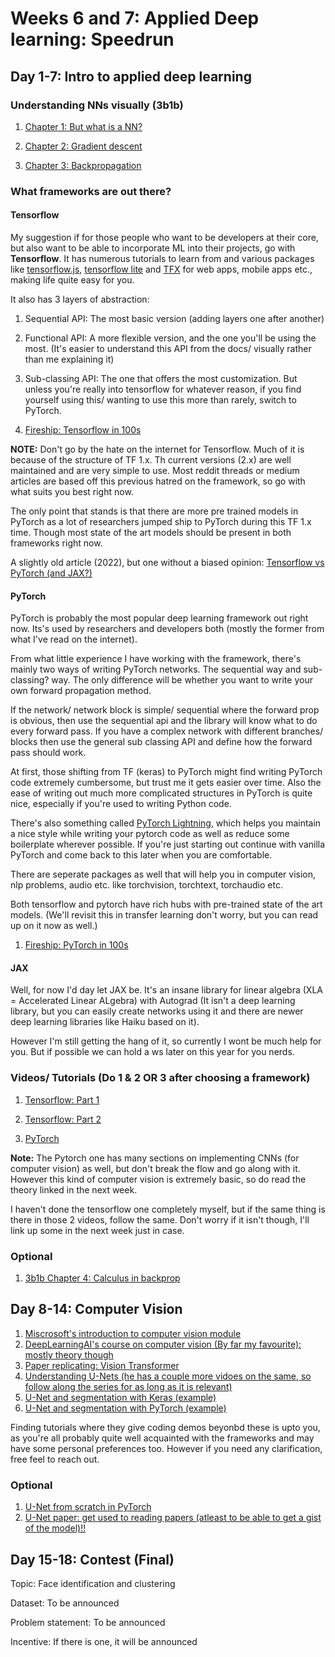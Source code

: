# Weeks 6 and 7: Applied Deep learning: Speedrun

## Day 1-7: Intro to applied deep learning

### Understanding NNs visually (3b1b)

1. [Chapter 1: But what is a NN?](https://www.youtube.com/watch?v=aircAruvnKk)

2. [Chapter 2: Gradient descent](https://www.youtube.com/watch?v=IHZwWFHWa-w)

3. [Chapter 3: Backpropagation](https://www.youtube.com/watch?v=Ilg3gGewQ5U)

### What frameworks are out there?

#### Tensorflow

My suggestion if for those people who want to be developers at their core, but also want to be able to incorporate ML into their projects, go with **Tensorflow**. It has numerous tutorials to learn from and various packages like [tensorflow.js](https://www.tensorflow.org/js), [tensorflow lite](https://www.tensorflow.org/lite) and [TFX](https://www.tensorflow.org/tfx) for web apps, mobile apps etc., making life quite easy for you.

It also has 3 layers of abstraction:

1. Sequential API: The most basic version (adding layers one after another)

2. Functional API: A more flexible version, and the one you'll be using the most. (It's easier to understand this API from the docs/ visually rather than me explaining it)

3. Sub-classing API: The one that offers the most customization. But unless you're really into tensorflow for whatever reason, if you find yourself using this/ wanting to use this more than rarely, switch to PyTorch.

4. [Fireship: Tensorflow in 100s](https://www.youtube.com/watch?v=i8NETqtGHms)

**NOTE:** Don't go by the hate on the internet for Tensorflow. Much of it is because of the structure of TF 1.x. Th current versions (2.x) are well maintained and are very simple to use. Most reddit threads or medium articles are based off this previous hatred on the framework, so go with what suits you best right now.

The only point that stands is that there are more pre trained models in PyTorch as a lot of researchers jumped ship to PyTorch during this TF 1.x time. Though most state of the art models should be present in both frameworks right now.

A slightly old article (2022), but one without a biased opinion: [Tensorflow vs PyTorch (and JAX?)](https://www.assemblyai.com/blog/pytorch-vs-tensorflow-in-2023/)

#### PyTorch

PyTorch is probably the most popular deep learning framework out right now. Its's used by researchers and developers both (mostly the former from what I've read on the internet).

From what little experience I have working with the framework, there's mainly two ways of writing PyTorch networks. The sequential way and sub-classing? way. The only difference will be whether you want to write your own forward propagation method.

If the network/ network block is simple/ sequential where the forward prop is obvious, then use the sequential api and the library will know what to do every forward pass. If you have a complex network with different branches/ blocks then use the general sub classing API and define how the forward pass should work.

At first, those shifting from TF (keras) to PyTorch might find writing PyTorch code extremely cumbersome, but trust me it gets easier over time. Also the ease of writing out much more complicated structures in PyTorch is quite nice, especially if you're used to writing Python code.

There's also something called [PyTorch Lightning](https://lightning.ai/docs/pytorch/stable/), which helps you maintain a nice style while writing your pytorch code as well as reduce some boilerplate wherever possible. If you're just starting out continue with vanilla PyTorch and come back to this later when you are comfortable.

There are seperate packages as well that will help you in computer vision, nlp problems, audio etc. like torchvision, torchtext, torchaudio etc.

Both tensorflow and pytorch have rich hubs with pre-trained state of the art models. (We'll revisit this in transfer learning don't worry, but you can read up on it now as well.)

1. [Fireship: PyTorch in 100s](https://www.youtube.com/watch?v=ORMx45xqWkA)

#### JAX

Well, for now I'd day let JAX be. It's an insane library for linear algebra (XLA = Accelerated Linear ALgebra) with Autograd (It isn't a deep learning library, but you can easily create networks using it and there are newer deep learning libraries like Haiku based on it).

However I'm still getting the hang of it, so currently I wont be much help for you. But if possible we can hold a ws later on this year for you nerds.

### Videos/ Tutorials (Do 1 & 2 OR 3 after choosing a framework)

1. [Tensorflow: Part 1](https://www.youtube.com/watch?v=tpCFfeUEGs8)

2. [Tensorflow: Part 2](https://www.youtube.com/watch?v=ZUKz4125WNI&list=RDLVtpCFfeUEGs8&index=2)

3. [PyTorch](https://www.youtube.com/watch?v=Z_ikDlimN6A)

**Note:** The Pytorch one has many sections on implementing CNNs (for computer vision) as well, but don't break the flow and go along with it. However this kind of computer vision is extremely basic, so do read the theory linked in the next week.

I haven't done the tensorflow one completely myself, but if the same thing is there in those 2 videos, follow the same. Don't worry if it isn't though, I'll link up some in the next week just in case.

### Optional

1. [3b1b Chapter 4: Calculus in backprop](https://www.youtube.com/watch?v=tIeHLnjs5U8)

## Day 8-14: Computer Vision

1. [Miscrosoft's introduction to computer vision module](https://learn.microsoft.com/en-us/training/modules/intro-computer-vision-pytorch/)
2. [DeepLearningAI's course on computer vision (By far my favourite): mostly theory though](https://www.youtube.com/playlist?list=PLkDaE6sCZn6Gl29AoE31iwdVwSG-KnDzF)
3. [Paper replicating: Vision Transformer](https://github.com/mrdbourke/pytorch-deep-learning/blob/main/08_pytorch_paper_replicating.ipynb)
4. [Understanding U-Nets (he has a couple more vidoes on the same, so follow along the series for as long as it is relevant)](https://www.youtube.com/watch?v=GAYJ81M58y8)
4. [U-Net and segmentation with Keras (example)](https://www.kaggle.com/code/vbookshelf/simple-cell-segmentation-with-keras-and-u-net)
5. [U-Net and segmentation with PyTorch (example)](https://www.kaggle.com/code/gokulkarthik/image-segmentation-with-unet-pytorch)

Finding tutorials where they give coding demos beyonbd these is upto you, as you're all probably quite well acquainted with the frameworks and may have some personal preferences too. However if you need any clarification, free feel to reach out.

### Optional

1. [U-Net from scratch in PyTorch](https://www.youtube.com/watch?v=IHq1t7NxS8k)
2. [U-Net paper: get used to reading papers (atleast to be able to get a gist of the model)!!](https://paperswithcode.com/method/u-net) 

## Day 15-18: Contest (Final)

Topic: Face identification and clustering

Dataset: To be announced

Problem statement: To be announced

Incentive: If there is one, it will be announced
